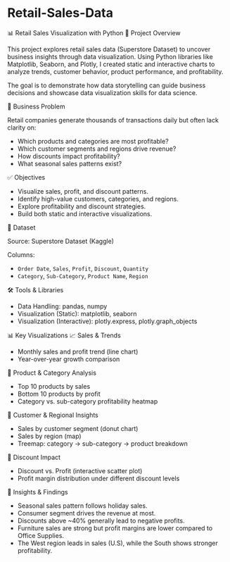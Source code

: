 # Retail-Sales-Data

📊 Retail Sales Visualization with Python
📝 Project Overview

This project explores retail sales data (Superstore Dataset) to uncover business insights through data visualization. Using Python libraries like Matplotlib, Seaborn, and Plotly, I created static and interactive charts to analyze trends, customer behavior, product performance, and profitability.

The goal is to demonstrate how data storytelling can guide business decisions and showcase data visualization skills for data science.

🎯 Business Problem

Retail companies generate thousands of transactions daily but often lack clarity on:

* Which products and categories are most profitable?
* Which customer segments and regions drive revenue?
* How discounts impact profitability?
* What seasonal sales patterns exist?

✅ Objectives

* Visualize sales, profit, and discount patterns.
* Identify high-value customers, categories, and regions.
* Explore profitability and discount strategies.
* Build both static and interactive visualizations.

📂 Dataset

Source: Superstore Dataset (Kaggle)

Columns:
* `Order Date`, `Sales`, `Profit`, `Discount`, `Quantity` 
* `Category`, `Sub-Category`, `Product Name`, `Region`

🛠️ Tools & Libraries

* Data Handling: pandas, numpy
* Visualization (Static): matplotlib, seaborn
* Visualization (Interactive): plotly.express, plotly.graph_objects

📊 Key Visualizations
📈 Sales & Trends
* Monthly sales and profit trend (line chart)
* Year-over-year growth comparison

🛒 Product & Category Analysis
* Top 10 products by sales
* Bottom 10 products by profit
* Category vs. sub-category profitability heatmap

👥 Customer & Regional Insights
* Sales by customer segment (donut chart)
* Sales by region (map)
* Treemap: category → sub-category → product breakdown

💸 Discount Impact
* Discount vs. Profit (interactive scatter plot)
* Profit margin distribution under different discount levels

🔑 Insights & Findings

* Seasonal sales pattern follows holiday sales.
* Consumer segment drives the revenue at most.
* Discounts above ~40% generally lead to negative profits.
* Furniture sales are strong but profit margins are lower compared to Office Supplies.
* The West region leads in sales (U.S), while the South shows stronger profitability.
